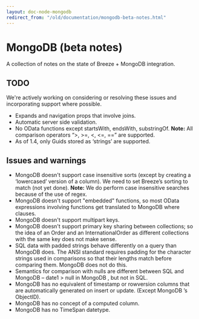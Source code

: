 ```yaml
---
layout: doc-node-mongodb
redirect_from: "/old/documentation/mongodb-beta-notes.html"
---
```


# MongoDB (beta notes)

A collection of notes on the state of Breeze + MongoDB integration. 

## TODO
We're actively working on considering or resolving these issues and incorporating support where possible.

* Expands and navigation props that involve joins.
* Automatic server side validation.
* No OData functions except startsWith, endsWith, substringOf. **Note:** All comparison operators “>, >=, <, <=, ==” are supported. 
* As of 1.4, only Guids stored as ‘strings’ are supported.

## Issues and warnings
* MongoDB doesn't support case insensitive sorts (except by creating a ‘lowercased’ version of a column). We need to set Breeze’s sorting to match (not yet done). **Note:**  We do perform case insensitive searches because of the use of regex.
* MongoDB doesn't support "embedded" functions, so most  OData expressions involving functions get translated to MongoDB where clauses.
* MongoDB doesn't support multipart keys.
* MongoDB doesn't support primary key sharing between collections; so the idea of an Order and an InternationalOrder as different collections with the same key does not make sense.
* SQL data with padded strings behave differently on a query than MongoDB does. The ANSI standard requires padding for the character strings used in comparisons so that their lengths match before comparing them. MongoDB does not do this.
* Semantics for comparison with nulls are different between SQL and MongoDB – date1 > null in MongoDB , but not in SQL.
* MongoDB has no equivalent of timestamp or rowversion columns that are automatically generated on insert or update. (Except MongoDB ’s ObjectID).
* MongoDB has no concept of a computed column.
* MongoDB has no TimeSpan datetype.
